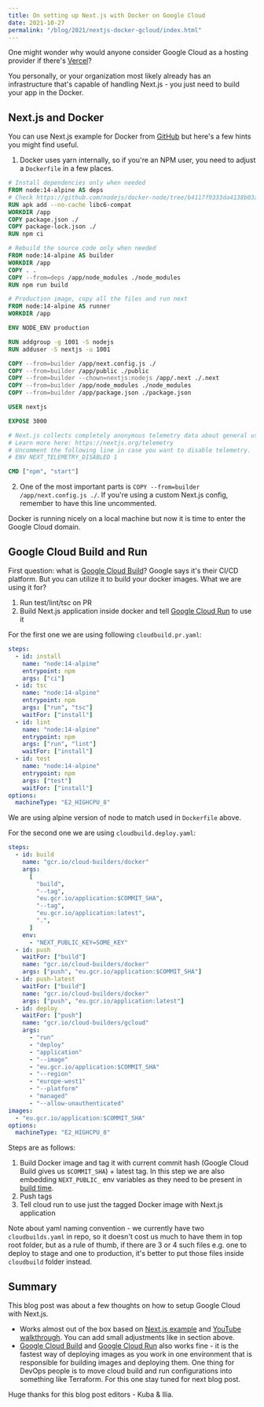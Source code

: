 ```yaml
---
title: On setting up Next.js with Docker on Google Cloud
date: 2021-10-27
permalink: "/blog/2021/nextjs-docker-gcloud/index.html"
---
```


One might wonder why would anyone consider Google Cloud as a hosting provider if there's [Vercel](https://vercel.com/)?

You personally, or your organization most likely already has an infrastructure that's
capable of handling Next.js - you just need to build your app in the Docker.

## Next.js and Docker

You can use Next.js example for Docker from [GitHub](https://github.com/vercel/next.js/tree/canary/examples/with-docker) but here's a few hints you might find useful.

1. Docker uses yarn internally, so if you're an NPM user, you need to adjust a `Dockerfile` in a few places.

```dockerfile
# Install dependencies only when needed
FROM node:14-alpine AS deps
# Check https://github.com/nodejs/docker-node/tree/b4117f9333da4138b03a546ec926ef50a31506c3#nodealpine to understand why libc6-compat might be needed.
RUN apk add --no-cache libc6-compat
WORKDIR /app
COPY package.json ./
COPY package-lock.json ./
RUN npm ci

# Rebuild the source code only when needed
FROM node:14-alpine AS builder
WORKDIR /app
COPY . .
COPY --from=deps /app/node_modules ./node_modules
RUN npm run build

# Production image, copy all the files and run next
FROM node:14-alpine AS runner
WORKDIR /app

ENV NODE_ENV production

RUN addgroup -g 1001 -S nodejs
RUN adduser -S nextjs -u 1001

COPY --from=builder /app/next.config.js ./
COPY --from=builder /app/public ./public
COPY --from=builder --chown=nextjs:nodejs /app/.next ./.next
COPY --from=builder /app/node_modules ./node_modules
COPY --from=builder /app/package.json ./package.json

USER nextjs

EXPOSE 3000

# Next.js collects completely anonymous telemetry data about general usage.
# Learn more here: https://nextjs.org/telemetry
# Uncomment the following line in case you want to disable telemetry.
# ENV NEXT_TELEMETRY_DISABLED 1

CMD ["npm", "start"]
```

2. One of the most important parts is `COPY --from=builder /app/next.config.js ./`.
   If you're using a custom Next.js config, remember to have this line uncommented.

Docker is running nicely on a local machine but now it is time to enter the Google Cloud domain.

## Google Cloud Build and Run

First question: what is [Google Cloud Build](https://cloud.google.com/build)? Google says it's their CI/CD platform.
But you can utilize it to build your docker images. What we are using it for?

1. Run test/lint/tsc on PR
2. Build Next.js application inside docker and tell [Google Cloud Run](https://cloud.google.com/run/) to use it

For the first one we are using following `cloudbuild.pr.yaml`:

```yaml
steps:
  - id: install
    name: "node:14-alpine"
    entrypoint: npm
    args: ["ci"]
  - id: tsc
    name: "node:14-alpine"
    entrypoint: npm
    args: ["run", "tsc"]
    waitFor: ["install"]
  - id: lint
    name: "node:14-alpine"
    entrypoint: npm
    args: ["run", "lint"]
    waitFor: ["install"]
  - id: test
    name: "node:14-alpine"
    entrypoint: npm
    args: ["test"]
    waitFor: ["install"]
options:
  machineType: "E2_HIGHCPU_8"
```

We are using alpine version of node to match used in `Dockerfile` above.

For the second one we are using `cloudbuild.deploy.yaml`:

```yaml
steps:
  - id: build
    name: "gcr.io/cloud-builders/docker"
    args:
      [
        "build",
        "--tag",
        "eu.gcr.io/application:$COMMIT_SHA",
        "--tag",
        "eu.gcr.io/application:latest",
        ".",
      ]
    env:
      - "NEXT_PUBLIC_KEY=SOME_KEY"
  - id: push
    waitFor: ["build"]
    name: "gcr.io/cloud-builders/docker"
    args: ["push", "eu.gcr.io/application:$COMMIT_SHA"]
  - id: push-latest
    waitFor: ["build"]
    name: "gcr.io/cloud-builders/docker"
    args: ["push", "eu.gcr.io/application:latest"]
  - id: deploy
    waitFor: ["push"]
    name: "gcr.io/cloud-builders/gcloud"
    args:
      - "run"
      - "deploy"
      - "application"
      - "--image"
      - "eu.gcr.io/application:$COMMIT_SHA"
      - "--region"
      - "europe-west1"
      - "--platform"
      - "managed"
      - "--allow-unauthenticated"
images:
  - "eu.gcr.io/application:$COMMIT_SHA"
options:
  machineType: "E2_HIGHCPU_8"
```

Steps are as follows:

1. Build Docker image and tag it with current commit hash (Google Cloud Build gives us `$COMMIT_SHA`) + latest tag. In this step we are also embedding `NEXT_PUBLIC_` env variables as they need to be present in [build time](https://nextjs.org/docs/basic-features/environment-variables#exposing-environment-variables-to-the-browser).
2. Push tags
3. Tell cloud run to use just the tagged Docker image with Next.js application

Note about yaml naming convention - we currently have two `cloudbuilds.yaml` in repo, so it doesn't cost us much to have them in top root folder, but as a rule of thumb, if there are 3 or 4 such files e.g. one to deploy to stage and one to production, it's better to put those files inside `cloudbuild` folder instead.

## Summary

This blog post was about a few thoughts on how to setup Google Cloud with Next.js.

- Works almost out of the box based on [Next.js example](https://github.com/vercel/next.js/tree/canary/examples/with-docker) and [YouTube walkthrough](https://www.youtube.com/watch?v=Pd2tVxhFnO4). You can add small adjustments like in section above.
- [Google Cloud Build](https://cloud.google.com/build) and [Google Cloud Run](https://cloud.google.com/run/) also works fine - it is the fastest way of deploying images as you work in one environment that is responsible for building images and deploying them. One thing for DevOps people is to move cloud build and run configurations into something like Terraform. For this one stay tuned for next blog post.

Huge thanks for this blog post editors - Kuba & Ilia.
